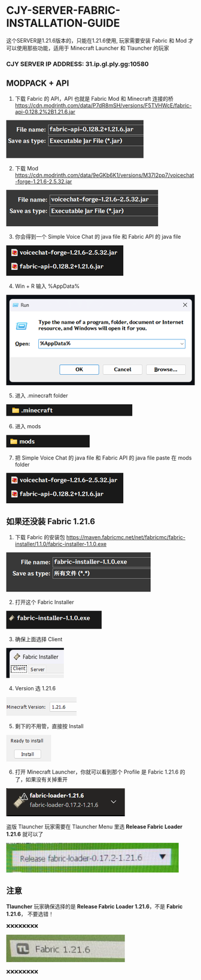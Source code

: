 # CJY-SERVER-FABRIC-INSTALLATION-GUIDE
这个SERVER是1.21.6版本的，只能在1.21.6使用, 玩家需要安装 Fabric 和 Mod 才可以使用那些功能，适用于 Minecraft Launcher 和 Tlauncher 的玩家
### CJY SERVER IP ADDRESS: 31.ip.gl.ply.gg:10580

## MODPACK + API
1. 下载 Fabric 的 API，API 也就是 Fabric Mod 和 Minecraft 连接的桥
   https://cdn.modrinth.com/data/P7dR8mSH/versions/F5TVHWcE/fabric-api-0.128.2%2B1.21.6.jar

![Homepage](1.png)

2. 下载 Mod
   https://cdn.modrinth.com/data/9eGKb6K1/versions/M37I2pp7/voicechat-forge-1.21.6-2.5.32.jar

![Homepage](2.png)

3. 你会得到一个 Simple Voice Chat 的 java file 和 Fabric API 的 java file

![Homepage](3.png)

4. Win + R 输入 %AppData%

![Homepage](4.png)

5. 进入 .minecraft folder

![Homepage](5.png)

6. 进入 mods

![Homepage](6.png)

7. 把 Simple Voice Chat 的 java file 和 Fabric API 的 java file paste 在 mods folder

![Homepage](3.png)

##

## 如果还没装 Fabric 1.21.6
1. 下载 Fabric 的安装包
   https://maven.fabricmc.net/net/fabricmc/fabric-installer/1.1.0/fabric-installer-1.1.0.exe

![Homepage](7.png)

2. 打开这个 Fabric Installer

![Homepage](8.png)

3. 确保上面选择 Client

![Homepage](9.png)

4. Version 选 1.21.6

![Homepage](10.png)

5. 剩下的不用管，直接按 Install

![Homepage](11.png)

6. 打开 Minecraft Launcher，你就可以看到那个 Profile 是 Fabric 1.21.6 的了，如果没有关掉重开

![Homepage](12.png)


盗版 Tlauncher 玩家需要在 Tlauncher Menu 里选 **Release Fabric Loader 1.21.6** 就可以了

![Homepage](13.png)


## 注意
**Tlauncher** 玩家确保选择的是 **Release Fabric Loader 1.21.6**，不是 **Fabric 1.21.6**， 不要选错！

❌❌❌❌❌❌❌❌

![Homepage](14.png)

❌❌❌❌❌❌❌❌
